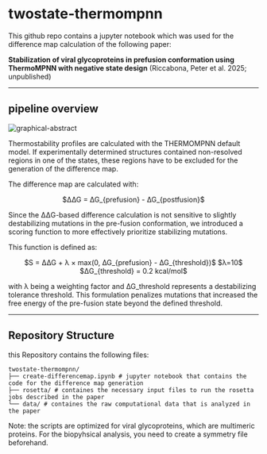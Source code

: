 # twostate-thermompnn

This github repo contains a jupyter notebook which was used for the difference map calculation of the following paper:

**Stabilization of viral glycoproteins in prefusion conformation using ThermoMPNN with negative state design**
(Riccabona, Peter et al. 2025; unpublished)

---
## pipeline overview

![graphical-abstract](https://github.com/user-attachments/assets/6f99c2c2-9981-4158-b3c8-37dd6d81d061)

Thermostability profiles are calculated with the THERMOMPNN default model. If experimentally determined structures contained non-resolved regions in one of the states, these regions have to be excluded for the generation of the difference map.

The difference map are calculated with:

<p align="center">
$∆∆G = ∆G_{prefusion} - ∆G_{postfusion}$
</p>

Since the ΔΔG-based difference calculation is not sensitive to slightly destabilizing mutations in the pre-fusion conformation, we introduced a scoring function to more effectively prioritize stabilizing mutations. 

This function is defined as:

<p align="center">
$S = ∆∆G + λ × max⁡(0, ∆G_{prefusion} - ∆G_{threshold})$
$λ=10$
$∆G_{threshold} = 0.2 kcal/mol$
</p>

with λ being a weighting factor and ∆G_threshold represents a destabilizing tolerance threshold. This formulation penalizes mutations that increased the free energy of the pre-fusion state beyond the defined threshold.

---
## Repository Structure

this Repository contains the following files:

```
twostate-thermompnn/
├── create-differencemap.ipynb # jupyter notebook that contains the code for the difference map generation
├── rosetta/ # containes the necessary input files to run the rosetta jobs described in the paper
└── data/ # containes the raw computational data that is analyzed in the paper
```

Note: the scripts are optimized for viral glycoproteins, which are multimeric proteins. For the biopyhsical analysis, you need to create a symmetry file beforehand.


